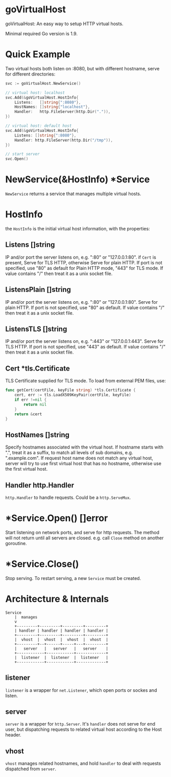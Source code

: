 # goVirtualHost
goVirtualHost: An easy way to setup HTTP virtual hosts.

Minimal required Go version is 1.9.

# Quick Example
Two virtual hosts both listen on :8080, but with different hostname, serve for different directories:
```go
svc := goVirtualHost.NewService()

// virtual host: localhost
svc.Add(&goVirtualHost.HostInfo{
    Listens:   []string{":8080"},
    HostNames: []string{"localhost"},
    Handler:   http.FileServer(http.Dir(".")),
})

// virtual host: default host
svc.Add(&goVirtualHost.HostInfo{
    Listens: []string{":8080"},
    Handler: http.FileServer(http.Dir("/tmp")),
})

// start server
svc.Open()
```

# NewService(&HostInfo) *Service
`NewService` returns a service that manages multiple virtual hosts.

# HostInfo
the `HostInfo` is the initial virtual host information, with the properties:

## Listens []string
IP and/or port the server listens on, e.g. ":80" or "127.0.0.1:80".
if `Cert` is present, Serve for TLS HTTP, otherwise Serve for plain HTTP.
If port is not specified, use "80" as default for Plain HTTP mode, "443" for TLS mode.
If value contains "/" then treat it as a unix socket file.

## ListensPlain []string
IP and/or port the server listens on, e.g. ":80" or "127.0.0.1:80".
Serve for plain HTTP.
If port is not specified, use "80" as default.
If value contains "/" then treat it as a unix socket file.

## ListensTLS []string
IP and/or port the server listens on, e.g. ":443" or "127.0.0.1:443".
Serve for TLS HTTP.
If port is not specified, use "443" as default.
If value contains "/" then treat it as a unix socket file.

## Cert *tls.Certificate
TLS Certificate supplied for TLS mode. To load from external PEM files, use:
```go
func getCert(certFile, keyFile string) *tls.Certificate {
    cert, err := tls.LoadX509KeyPair(certFile, keyFile)
    if err !=nil {
        return nil
    }
    return &cert
}
```

## HostNames []string
Specify hostnames associated with the virtual host.
If hostname starts with ".", treat it as a suffix, to match all levels of sub domains, e.g. ".example.com".
If request host name does not match any virtual host,
server will try to use first virtual host that has no hostname,
otherwise use the first virtual host.

## Handler http.Handler
`http.Handler` to handle requests. Could be a `http.ServeMux`.

# *Service.Open() []error
Start listening on network ports, and serve for http requests. The method will not return until all servers are closed.
e.g. call `Close` method on another goroutine.

# *Service.Close()
Stop serving. To restart serving, a new `Service` must be created.

# Architecture & Internals
```
Service
    |  manages
    v
    +---------+---------+---------+---------+
    | handler | handler | handler | handler |
    +---------+---------+---------+---------+
    |  vhost  |  vhost  |  vhost  |  vhost  |
    +---------+--+------+-----+---+---------+
    |   server   |   server   |   server    |
    +------------+------------+-------------+
    |  listener  |  listener  |  listener   |
    +------------+------------+-------------+
```

## listener
`listener` is a wrapper for `net.Listener`, which open ports or sockes and listen.

## server
`server` is a wrapper for `http.Server`. It's `handler` does not serve for end user,
but dispatching requests to related virtual host according to the Host header.

## vhost
`vhost` manages related hostnames, and hold `handler` to deal with requests dispatched from `server`.

